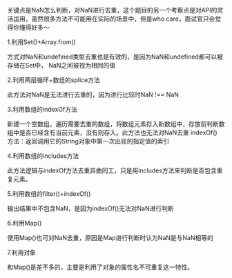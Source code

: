 关键点是NaN怎么判断，对NaN进行去重，这个题目的另一个考察点是对API的灵活运用，虽然很多方法不可能用在实际的场景中，但是who care，面试官只会觉得你懂得好多～


1.利用Set()+Array.from()

方式对NaN和undefined类型去重也是有效的，是因为NaN和undefined都可以被存储在Set中， NaN之间被视为相同的值



2.利用两层循环+数组的splice方法

此方法对NaN是无法进行去重的，因为进行比较时NaN !== NaN



3.利用数组的indexOf方法

新建一个空数组，遍历需要去重的数组，将数组元素存入新数组中，存放前判断数组中是否已经含有当前元素，没有则存入。此方法也无法对NaN去重
indexOf() 方法：返回调用它的String对象中第一次出现的指定值的索引



4.利用数组的includes方法

此方法逻辑与indexOf方法去重异曲同工，只是用includes方法来判断是否包含重复元素。



5.利用数组的filter()+indexOf()

输出结果中不包含NaN，是因为indexOf()无法对NaN进行判断



6.利用Map()

使用Map()也可对NaN去重，原因是Map进行判断时认为NaN是与NaN相等的



7.利用对象

和Map()是差不多的，主要是利用了对象的属性名不可重复这一特性。

